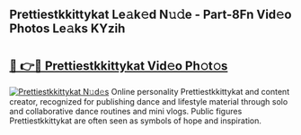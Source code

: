 ## Prettiestkkittykat Le𝚊k𝚎d N𝚞𝚍e - Part-8Fn Vid𝚎o Photos Le𝚊ks KYzih

# <h2><a href="http://fbfqj5m.evod.top/?m=Prettiestkkittykat">🔗 👉🔴 Prettiestkkittykat Vid𝚎o Ph𝚘t𝚘s</a></h2>

[![Prettiestkkittykat N𝚞d𝚎s](https://i.imgur.com/8V9OHl7.gif)](http://fbfqj5m.evod.top/?m=Prettiestkkittykat)
Online personality Prettiestkkittykat and content creator, recognized for publishing dance and lifestyle material through solo and collaborative dance routines and mini vlogs. Public figures Prettiestkkittykat are often seen as symbols of hope and inspiration. 
